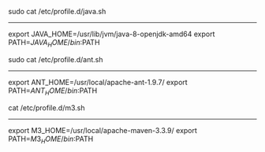 sudo cat /etc/profile.d/java.sh
********
export JAVA_HOME=/usr/lib/jvm/java-8-openjdk-amd64
export PATH=$JAVA_HOME/bin:$PATH

sudo cat /etc/profile.d/ant.sh
*******************************************
export ANT_HOME=/usr/local/apache-ant-1.9.7/
export PATH=$ANT_HOME/bin:$PATH

cat /etc/profile.d/m3.sh
*******************************************
export M3_HOME=/usr/local/apache-maven-3.3.9/
export PATH=$M3_HOME/bin:$PATH
